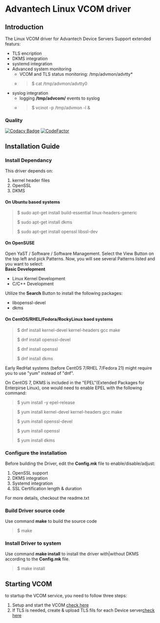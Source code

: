 # Advantech Linux VCOM driver
## Introduction
The Linux VCOM driver for Advantech Device Servers
Support extended featurs:
- TLS encription
- DKMS integration
- systemd integration
- Advanced system monitoring
  - VCOM and TLS status monitoring: /tmp/advmon/advtty*
  - > $ cat /tmp/advmon/advtty0
- syslog integration
  -  logging **/tmp/advcom/** events to syslog
  - > $ vcinot -p /tmp/advmon -l &  

### Quality
[![Codacy Badge](https://app.codacy.com/project/badge/Grade/66cde2a55b884e1e8a98adac7556e503)](https://www.codacy.com/gh/saurontech/Advantech-VCOM-Linux-Driver/dashboard?utm_source=github.com&amp;utm_medium=referral&amp;utm_content=saurontech/Advantech-VCOM-Linux-Driver&amp;utm_campaign=Badge_Grade)
[![CodeFactor](https://www.codefactor.io/repository/github/saurontech/advantech-vcom-linux-driver/badge/main)](https://www.codefactor.io/repository/github/saurontech/advantech-vcom-linux-driver/overview/main)
## Installation Guide
### Install Dependancy
This driver depends on:
1. kernel header files
2. OpenSSL
3. DKMS
#### On Ubuntu based systems
> $ sudo apt-get install build-essential linux-headers-generic
> 
> $ sudo apt-get install dkms
> 
> $ sudo apt-get install openssl libssl-dev
#### On OpenSUSE
Open YaST / Software / Software Management.
Select the View Button on the top left and pick Patterns. 
Now, you will see several Patterns listed and you want to select:  
**Basic Development**
- Linux Kernel Development
-  C/C++ Development	 

Utilize the **Search** Button to install the following packages:
- libopenssl-devel
- dkms

#### On CentOS/RHEL/Fedora/RockyLinux baed systems
> $ dnf install kernel-devel kernel-headers gcc make
> 
> $ dnf install openssl-devel
> 
> $ dnf install openssl
> 
> $ dnf install dkms

Early RedHat systems (before CentOS 7/RHEL 7/Fedora 21) might require you to use "yum" instead of "dnf".

On CentOS 7, DKMS is included in the "EPEL"(Extended Packages for Enterpirse Linux), one would need to enable EPEL with the following command:

> $ yum install -y epel-release

> $ yum install kernel-devel kernel-headers gcc make
> 
>	$ yum install openssl-devel
>	
>	$ yum install openssl
>	
>	$ yum install dkms
### Configure the installation
Before building the Driver, edit the **Config.mk** file to enable/disable/adjust:
1. OpenSSL support
2. DKMS integration
3. Systemd integration
4. SSL Certification length & duration

For more details, checkout the readme.txt
### Build Driver source code
Use command **make** to build the source code
> $ make

### Install Driver to system
Use command **make install** to install the driver with|without DKMS according to the **Config.mk** file.
> $ make install

## Starting VCOM
to startup the VCOM service, you need to follow three steps:
1. Setup and start the VCOM [check here](doc/setup_vcom.md)
2. If TLS is needed, create & upload TLS fils for each Device server[check here](doc/setup_tls_for_eki.md)




